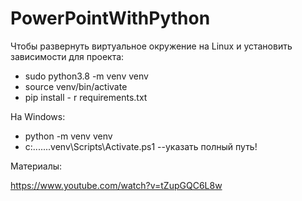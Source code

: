 # PowerPointWithPython

Чтобы развернуть виртуальное окружение на Linux и установить зависимости для проекта:

- sudo python3.8 -m venv venv
- source venv/bin/activate
- pip install - r requirements.txt

На Windows:
- python -m venv venv
- c:\...\...\.venv\Scripts\Activate.ps1 --указать полный путь!

Материалы:

https://www.youtube.com/watch?v=tZupGQC6L8w